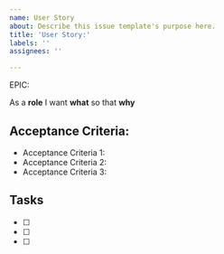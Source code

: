 ```yaml
---
name: User Story
about: Describe this issue template's purpose here.
title: 'User Story:'
labels: ''
assignees: ''

---
```


EPIC: 

As a **role** I want  **what** so that **why**

## Acceptance Criteria:

- Acceptance Criteria 1:
- Acceptance Criteria 2:  
- Acceptance Criteria 3: 


## Tasks

- [ ] 
- [ ] 
- [ ]
